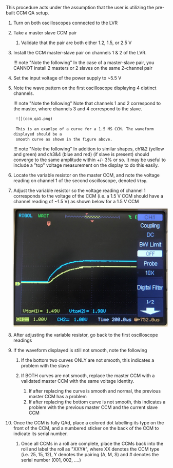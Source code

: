 This procedure acts under the assumption that the user is utilizing the
pre-built CCM QA setup.

1. Turn on both oscilloscopes connected to the LVR
2. Take a master slave CCM pair
    1. Validate that the pair are both either 1.2, 1.5, or 2.5 V

3. Install the CCM master-slave pair on channels 1 & 2 of the LVR.

    !!! note "Note the following"
        In the case of a master-slave pair, you CANNOT install 2 masters or
        2 slaves on the same 2-channel pair

4. Set the input voltage of the power supply to ~5.5 V
5. Note the wave pattern on the first oscilloscope displaying 4
   distinct channels.

    !!! note "Note the following"
        Note that channels 1 and 2 correspond to the master, where
        channels 3 and 4 correspond to the slave.

        ![](ccm_qa1.png)

        This is an examlpe of a curve for a 1.5 MS CCM. The waveform displayed should be a 
        smooth curve as shown in the figure above.
    
    !!! note "Note the following"
        In addition to similar shapes, ch1&2 (yellow and green) 
        and ch3&4 (blue and red) (if slave is present) should converge
        to the same amplitude within +/- 3% or so. It may be useful to include a "top"
        voltage measurement on the display to do this easily.

6. Locate the variable resistor on the master CCM, and note the voltage
   reading on channel 1 of the second oscilloscope, denoted `Vtop`.

7. Adjust the variable resistor so the voltage reading of channel 1
   corresponds to the voltage of the CCM (i.e. a 1.5 V CCM should have
   a channel reading of ~1.5 V) as shown below for a 1.5 V CCM

    ![](ccm_qa2.png)

8. After adjusting the variable resistor, go back to the first
   oscilloscope readings
9. If the waveform displayed is still not smooth, note the following
    1. If the bottom two curves ONLY are not smooth, this indicates a
       problem with the slave

    2. If BOTH curves are not smooth, replace the master CCM with a
       validated master CCM with the same voltage identity.
        1. If after replacing the curve is smooth and normal, the
           previous master CCM has a problem
        2. If after replacing the bottom curve is not smooth, this
           indicates a problem with the previous master CCM and the
           current slave CCM
10. Once the CCM is fully QAd, place a colored dot labelling its type on the front of the CCM, and 
    a numbered sticker on the back of the CCM to indicate its serial number. 
    1. Once all CCMs in a roll are complete, place the CCMs back into the roll and label the roll
       as "XXY#", where XX denotes the CCM type (i.e. 25, 15, 12), Y denotes the pairing (A, M, S)
       and # denotes the serial number (001, 002, ....)
